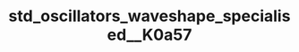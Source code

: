 ---
title: std_oscillators_waveshape_specialised__K0a57
permalink: /docs/StandardLibrary#std_oscillators_waveshape_specialised__K0a57
parent: Standard Library
has_children: false
nav_order: {navOrder}
---